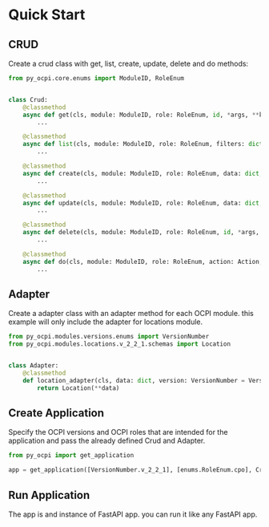 # Quick Start

## CRUD
Create a crud class with get, list, create, update, delete and do methods:

```python
from py_ocpi.core.enums import ModuleID, RoleEnum


class Crud:
    @classmethod
    async def get(cls, module: ModuleID, role: RoleEnum, id, *args, **kwargs) -> Any:
        ...

    @classmethod
    async def list(cls, module: ModuleID, role: RoleEnum, filters: dict, *args, **kwargs) -> Tuple[list, int, bool]:
        ...

    @classmethod
    async def create(cls, module: ModuleID, role: RoleEnum, data: dict, *args, **kwargs) -> Any:
        ...

    @classmethod
    async def update(cls, module: ModuleID, role: RoleEnum, data: dict, id, *args, **kwargs) -> Any:
        ...

    @classmethod
    async def delete(cls, module: ModuleID, role: RoleEnum, id, *args, **kwargs):
        ...

    @classmethod
    async def do(cls, module: ModuleID, role: RoleEnum, action: Action, *args, data: dict = None, **kwargs) -> Any:
        ...
```

## Adapter
Create a adapter class with an adapter method for each OCPI module. this example will only include the adapter for locations module.

```python
from py_ocpi.modules.versions.enums import VersionNumber
from py_ocpi.modules.locations.v_2_2_1.schemas import Location


class Adapter:
    @classmethod
    def location_adapter(cls, data: dict, version: VersionNumber = VersionNumber.latest):
        return Location(**data)
```

## Create Application
Specify the OCPI versions and OCPI roles that are intended for the application and pass the already defined Crud and Adapter.

```python
from py_ocpi import get_application

app = get_application([VersionNumber.v_2_2_1], [enums.RoleEnum.cpo], Crud, Adapter)
```

## Run Application
The app is and instance of FastAPI app. you can run it like any FastAPI app.

